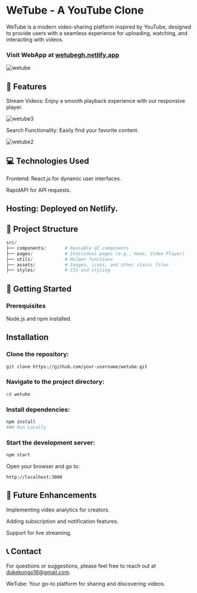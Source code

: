 # WeTube - A YouTube Clone
WeTube is a modern video-sharing platform inspired by YouTube, designed to provide users with a seamless experience for uploading, watching, and interacting with videos.

### Visit WebApp at [wetubegh.netlify.app](https://wetubegh.netlify.app/)

![wetube](https://github.com/user-attachments/assets/d0180449-691f-4629-9fdf-3a6ef3ae46de)


## 🚀 Features
Stream Videos: Enjoy a smooth playback experience with our responsive player.

![wetube3](https://github.com/user-attachments/assets/6c4fa0f5-f4c7-41f4-b73e-bf9710c5f88e)


Search Functionality: Easily find your favorite content.

![wetube2](https://github.com/user-attachments/assets/b5457f56-f9f4-4dc5-946c-46f610a3468e)

## 💻 Technologies Used
Frontend: React.js for dynamic user interfaces.

RapidAPI for API requests.

## Hosting: Deployed on Netlify.

## 📁 Project Structure
```php
src/
├── components/       # Reusable UI components
├── pages/            # Individual pages (e.g., Home, Video Player)
├── utils/            # Helper functions
├── assets/           # Images, icons, and other static files
├── styles/           # CSS and styling
```

## 🚦 Getting Started
### Prerequisites

Node.js and npm installed.

## Installation

### Clone the repository:
```bash
git clone https://github.com/your-username/wetube.git
```
### Navigate to the project directory:
```bash
cd wetube
```

### Install dependencies:
```bash
npm install  
### Run Locally
```
### Start the development server:
```bash
npm start
```
Open your browser and go to:
```arduino
http://localhost:3000
```

## 🎯 Future Enhancements

Implementing video analytics for creators.

Adding subscription and notification features.

Support for live streaming.

## 📞 Contact
For questions or suggestions, please feel free to reach out at dukekongo16@gmail.com.

WeTube: Your go-to platform for sharing and discovering videos.
